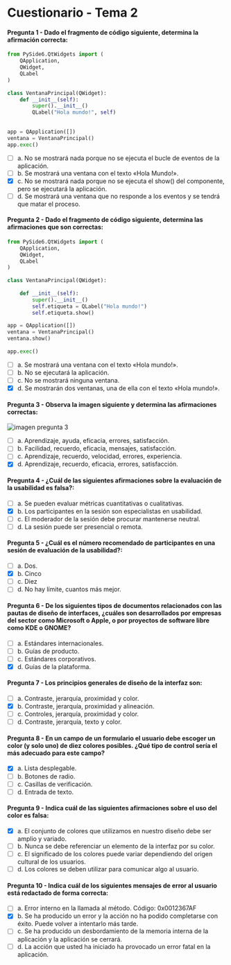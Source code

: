 # Cuestionario - Tema 2

#### Pregunta 1 - Dado el fragmento de código siguiente, determina la afirmación correcta:
```python
from PySide6.QtWidgets import (
    QApplication,
    QWidget,
    QLabel
)
 
class VentanaPrincipal(QWidget):
    def __init__(self):
        super().__init__()
        QLabel("Hola mundo!", self)
       
 
app = QApplication([])
ventana = VentanaPrincipal()
app.exec()
```
- [ ] a. No se mostrará nada porque no se ejecuta el bucle de eventos de la aplicación.
- [ ] b. Se mostrará una ventana con el texto «Hola Mundo!».
- [X] c. No se mostrará nada porque no se ejecuta el show() del componente, pero se ejecutará la aplicación.
- [ ] d. Se mostrará una ventana que no responde a los eventos y se tendrá que matar el proceso.

#### Pregunta 2 - Dado el fragmento de código siguiente, determina las afirmaciones que son correctas:
```python
from PySide6.QtWidgets import (
    QApplication,
    QWidget,
    QLabel
)
 
class VentanaPrincipal(QWidget):
 
    def __init__(self):
        super().__init__()
        self.etiqueta = QLabel("Hola mundo!")
        self.etiqueta.show()
 
app = QApplication([]) 
ventana = VentanaPrincipal()
ventana.show()
 
app.exec()
```

- [ ] a. Se mostrará una ventana con el texto «Hola mundo!».
- [ ] b. No se ejecutará la aplicación.
- [ ] c. No se mostrará ninguna ventana.
- [X] d. Se mostrarán dos ventanas, una de ella con el texto «Hola mundo!».

#### Pregunta 3 - Observa la imagen siguiente y determina las afirmaciones correctas:
![imagen pregunta 3](https://centroprofesional.universidadeuropea.es/pluginfile.php/33951/question/questiontext/34307/3/39409/DIN2_Pregunta3.png)

- [ ] a. Aprendizaje, ayuda, eficacia, errores, satisfacción.
- [ ] b. Facilidad, recuerdo, eficacia, mensajes, satisfacción.
- [ ] c. Aprendizaje, recuerdo, velocidad, errores, experiencia.
- [X] d. Aprendizaje, recuerdo, eficacia, errores, satisfacción.

#### Pregunta 4 - ¿Cuál de las siguientes afirmaciones sobre la evaluación de la usabilidad es falsa?:

- [ ] a. Se pueden evaluar métricas cuantitativas o cualitativas.
- [X] b. Los participantes en la sesión son especialistas en usabilidad.
- [ ] c. El moderador de la sesión debe procurar mantenerse neutral.
- [ ] d. La sesión puede ser presencial o remota.

#### Pregunta 5 - ¿Cuál es el número recomendado de participantes en una sesión de evaluación de la usabilidad?:

- [ ] a. Dos.
- [X] b. Cinco
- [ ] c. Diez
- [ ] d. No hay límite, cuantos más mejor.

#### Pregunta 6 - De los siguientes tipos de documentos relacionados con las pautas de diseño de interfaces, ¿cuáles son desarrollados por empresas del sector como Microsoft o Apple, o por proyectos de software libre como KDE o GNOME?

- [ ] a. Estándares internacionales.
- [ ] b. Guías de producto.
- [ ] c. Estándares corporativos.
- [X] d. Guías de la plataforma.

#### Pregunta 7 - Los principios generales de diseño de la interfaz son:

- [ ] a. Contraste, jerarquía, proximidad y color.
- [X] b. Contraste, jerarquía, proximidad y alineación.
- [ ] c. Controles, jerarquía, proximidad y color.
- [ ] d. Contraste, jerarquía, texto y color.

#### Pregunta 8 - En un campo de un formulario el usuario debe escoger un color (y solo uno) de diez colores posibles. ¿Qué tipo de control sería el más adecuado para este campo?

- [X] a. Lista desplegable.
- [ ] b. Botones de radio.
- [ ] c. Casillas de verificación.
- [ ] d. Entrada de texto.

#### Pregunta 9 - Indica cuál de las siguientes afirmaciones sobre el uso del color es falsa:

- [X] a. El conjunto de colores que utilizamos en nuestro diseño debe ser amplio y variado.
- [ ] b. Nunca se debe referenciar un elemento de la interfaz por su color.
- [ ] c. El significado de los colores puede variar dependiendo del origen cultural de los usuarios.
- [ ] d. Los colores se deben utilizar para comunicar algo al usuario.

#### Pregunta 10 - Indica cuál de los siguientes mensajes de error al usuario está redactado de forma correcta:

- [ ] a. Error interno en la llamada al método. Código: 0x0012367AF
- [X] b. Se ha producido un error y la acción no ha podido completarse con éxito. Puede volver a intentarlo más tarde.
- [ ] c. Se ha producido un desbordamiento de la memoria interna de la aplicación y la aplicación se cerrará.
- [ ] d. La acción que usted ha iniciado ha provocado un error fatal en la aplicación.
